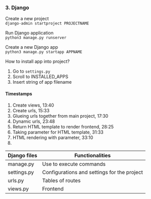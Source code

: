 ### 3. Django

Create a new project <br>
```django-admin startproject PROJECTNAME``` <br>

Run Django application <br>
```python3 manage.py runserver``` <br>

Create a new Django app <br>
```python3 manage.py startapp APPNAME``` <br>

How to install app into project? <br>
1. Go to ```settings.py```
2. Scroll to INSTALLED_APPS
3. Insert string of app filename <br>

#### Timestamps
1. Create views, 13:40
2. Create urls, 15:33
3. Glueing urls together from main project, 17:30
4. Dynamic urls, 23:48
5. Return HTML template to render frontend, 28:25
6. Taking parameter for HTML template, 31:33
7. HTML rendering with parameter, 33:10
8. 

Django files | Functionalities
---|---
manage.py | Use to execute commands
settings.py | Configurations and settings for the project
urls.py | Tables of routes
views.py | Frontend

